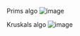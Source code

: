 Prims algo
![image](https://github.com/user-attachments/assets/a681d8d7-e869-41ec-a931-72a76d8be872)

Kruskals algo
![image](https://github.com/user-attachments/assets/7021d085-7e8c-449f-af50-9e93df4d21ba)

